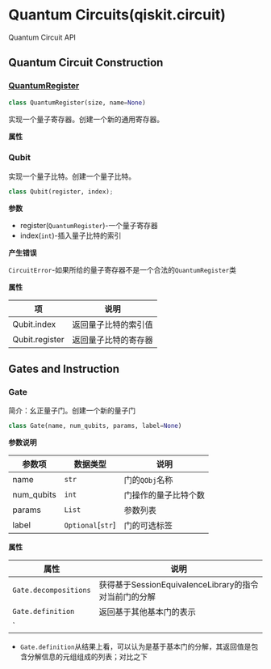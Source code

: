 # Quantum Circuits(qiskit.circuit)

Quantum Circuit API

## Quantum Circuit Construction

### [QuantumRegister](https://qiskit.org/documentation/stubs/qiskit.circuit.QuantumRegister.html#qiskit.circuit.QuantumRegister)

```python
class QuantumRegister(size, name=None)
```

实现一个量子寄存器。创建一个新的通用寄存器。

**属性**



### Qubit

实现一个量子比特。创建一个量子比特。

```python 
class Qubit(register, index);
```

**参数**

+ register(`QuantumRegister`)-一个量子寄存器
+ index(`int`)-插入量子比特的索引

**产生错误**

`CircuitError`-如果所给的量子寄存器不是一个合法的`QuantumRegister`类

**属性**

| 项             | 说明                 |
| -------------- | -------------------- |
| Qubit.index    | 返回量子比特的索引值 |
| Qubit.register | 返回量子比特的寄存器 |

## Gates and Instruction

### Gate

简介：幺正量子门。创建一个新的量子门

```python
class Gate(name, num_qubits, params, label=None)
```

**参数说明**

| 参数项     | 数据类型          | 说明                 |
| ---------- | ----------------- | -------------------- |
| name       | `str`             | 门的`QObj`名称       |
| num_qubits | `int`             | 门操作的量子比特个数 |
| params     | `List`            | 参数列表             |
| label      | `Optional`[`str`] | 门的可选标签         |

**属性**

| 属性                  | 说明                                                  |
| --------------------- | ----------------------------------------------------- |
| `Gate.decompositions` | 获得基于SessionEquivalenceLibrary的指令对当前门的分解 |
| `Gate.definition`     | 返回基于其他基本门的表示                              |
| `                     |                                                       |

+ `Gate.definition`从结果上看，可以认为是基于基本门的分解，其返回值是包含分解信息的元组组成的列表；对比之下